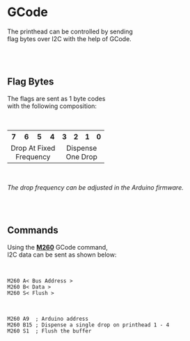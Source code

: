 
# GCode

The printhead can be controlled by sending  
flag bytes over I2C with the help of GCode.

<br>
<br>

## Flag Bytes

The flags are sent as 1 byte codes  
with the following composition:

<br>

<table>
    <tr align = center >
        <th>7</th><th>6</th><th>5</th><th>4</th>
        <th>3</th><th>2</th><th>1</th><th>0</th>
    </tr>
    <tr align = center >
        <td colspan = 4 > Drop At Fixed <br> Frequency </td>
        <td colspan = 4 > Dispense <br> One Drop</td>
    </tr>
</table>

<br>

*The drop frequency can be adjusted in the Arduino firmware.*

<br>
<br>

## Commands

Using the **[M260]** GCode command,  
I2C data can be sent as shown below:

<br>

```gcode
M260 A< Bus Address >
M260 B< Data >
M260 S< Flush >
```

<br>

```gcode
M260 A9  ; Arduino address
M260 B15 ; Dispense a single drop on printhead 1 - 4
M260 S1  ; Flush the buffer
```

<br>


<!----------------------------------------------------------------------------->

[M260]: https://marlinfw.org/docs/gcode/M260.html
